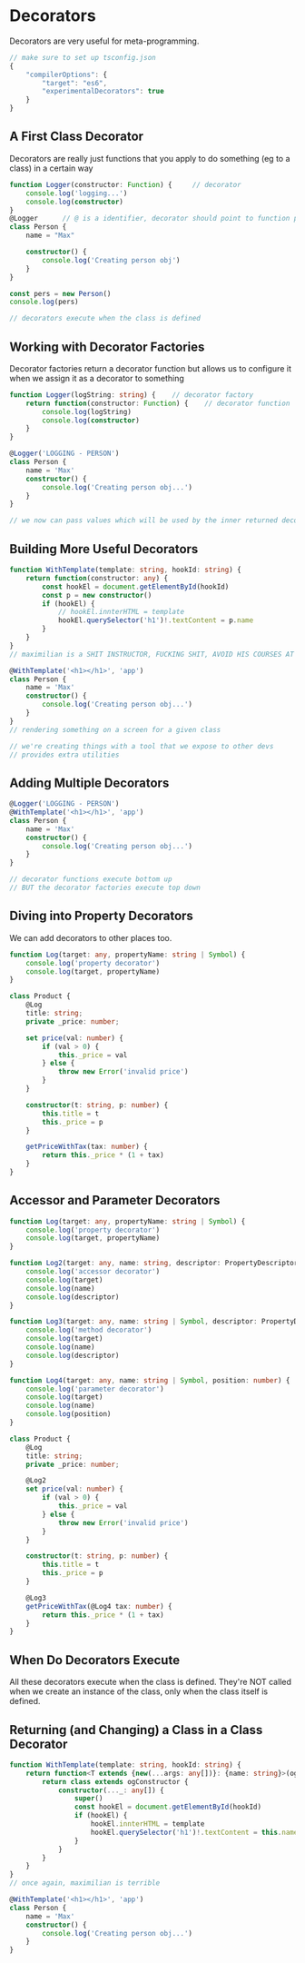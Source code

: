 # Decorators

Decorators are very useful for meta-programming. 

```js
// make sure to set up tsconfig.json
{
    "compilerOptions": {
        "target": "es6",
        "experimentalDecorators": true        
    }
}
```

## A First Class Decorator
Decorators are really just functions that you apply to do something (eg to a class) in a certain way

```ts
function Logger(constructor: Function) {     // decorator 
    console.log('logging...')
    console.log(constructor)
}
@Logger      // @ is a identifier, decorator should point to function place after
class Person {
    name = "Max"

    constructor() {
        console.log('Creating person obj')
    }
}

const pers = new Person()
console.log(pers)

// decorators execute when the class is defined
```

## Working with Decorator Factories
Decorator factories return a decorator function but allows us to configure it when we assign it as a decorator to something

```ts
function Logger(logString: string) {    // decorator factory
    return function(constructor: Function) {    // decorator function
        console.log(logString)
        console.log(constructor)
    }
}

@Logger('LOGGING - PERSON')
class Person {
    name = 'Max'
    constructor() {
        console.log('Creating person obj...')
    }
}

// we now can pass values which will be used by the inner returned decorator function
```

## Building More Useful Decorators
```ts
function WithTemplate(template: string, hookId: string) {
    return function(constructor: any) {
        const hookEl = document.getElementById(hookId)
        const p = new constructor()
        if (hookEl) {
            // hookEl.innterHTML = template
            hookEl.querySelector('h1')!.textContent = p.name
        }
    }
}
// maximilian is a SHIT INSTRUCTOR, FUCKING SHIT, AVOID HIS COURSES AT ALL COSTS

@WithTemplate('<h1></h1>', 'app')
class Person {
    name = 'Max'
    constructor() {
        console.log('Creating person obj...')
    }
}
// rendering something on a screen for a given class

// we're creating things with a tool that we expose to other devs 
// provides extra utilities 
```

## Adding Multiple Decorators
```ts
@Logger('LOGGING - PERSON')
@WithTemplate('<h1></h1>', 'app')
class Person {
    name = 'Max'
    constructor() {
        console.log('Creating person obj...')
    }
}

// decorator functions execute bottom up
// BUT the decorator factories execute top down
```

## Diving into Property Decorators
We can add decorators to other places too.

```ts
function Log(target: any, propertyName: string | Symbol) {
    console.log('property decorator')
    console.log(target, propertyName)
}

class Product {
    @Log
    title: string;
    private _price: number;

    set price(val: number) {
        if (val > 0) {
            this._price = val
        } else {
            throw new Error('invalid price')
        }        
    }

    constructor(t: string, p: number) {
        this.title = t
        this._price = p
    }

    getPriceWithTax(tax: number) {
        return this._price * (1 + tax)
    }
}
```

## Accessor and Parameter Decorators
```ts
function Log(target: any, propertyName: string | Symbol) {
    console.log('property decorator')
    console.log(target, propertyName)
}

function Log2(target: any, name: string, descriptor: PropertyDescriptor) {
    console.log('accessor decorator')
    console.log(target)
    console.log(name)
    console.log(descriptor)
}

function Log3(target: any, name: string | Symbol, descriptor: PropertyDescriptor) {
    console.log('method decorator')
    console.log(target)
    console.log(name)
    console.log(descriptor)
}

function Log4(target: any, name: string | Symbol, position: number) {
    console.log('parameter decorator')
    console.log(target)
    console.log(name)
    console.log(position)
}

class Product {
    @Log
    title: string;
    private _price: number;

    @Log2
    set price(val: number) {
        if (val > 0) {
            this._price = val
        } else {
            throw new Error('invalid price')
        }        
    }

    constructor(t: string, p: number) {
        this.title = t
        this._price = p
    }

    @Log3
    getPriceWithTax(@Log4 tax: number) {
        return this._price * (1 + tax)
    }
}
```

## When Do Decorators Execute
All these decorators execute when the class is defined. They're NOT called when we create an instance of the class, only when the class itself is defined.

## Returning (and Changing) a Class in a Class Decorator
```ts
function WithTemplate(template: string, hookId: string) {
    return function<T extends {new(...args: any[])}: {name: string}>(ogConstructor: T) {
        return class extends ogConstructor {
            constructor(..._: any[]) {
                super()
                const hookEl = document.getElementById(hookId)
                if (hookEl) {
                    hookEl.innterHTML = template
                    hookEl.querySelector('h1')!.textContent = this.name
                }
            }
        }
    }
}
// once again, maximilian is terrible

@WithTemplate('<h1></h1>', 'app')
class Person {
    name = 'Max'
    constructor() {
        console.log('Creating person obj...')
    }
}



























